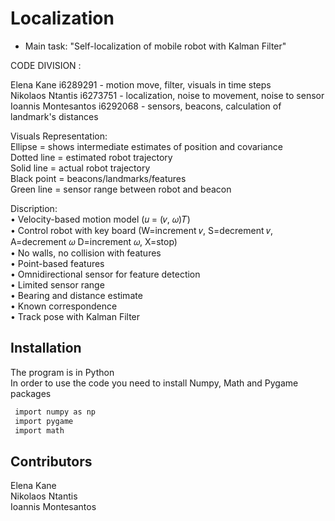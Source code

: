 # Localization
* Main task: "Self-localization of mobile robot with Kalman Filter"</br>


CODE DIVISION : </br>

Elena Kane i6289291 - motion move, filter, visuals in time steps </br>
Nikolaos Ntantis i6273751 - localization, noise to movement, noise to sensor  </br>
Ioannis Montesantos i6292068 - sensors, beacons, calculation of landmark's distances</br>


Visuals Representation:</br>
Ellipse =  shows intermediate estimates of position and covariance</br>
Dotted line = estimated robot trajectory</br>
Solid line = actual robot trajectory</br>
Black point = beacons/landmarks/features</br>
Green line = sensor range between robot and beacon</br>


Discription:</br>
• Velocity-based motion model (𝑢 = (𝑣, 𝜔)𝑇)</br>
• Control robot with key board (W=increment 𝑣, S=decrement 𝑣, A=decrement 𝜔 D=increment 𝜔, X=stop)</br>
• No walls, no collision with features</br>
• Point-based features </br>
• Omnidirectional sensor for feature detection</br>
• Limited sensor range</br>
• Bearing and distance estimate</br>
• Known correspondence</br>
• Track pose with Kalman Filter</br>

## Installation
The program is in Python <br />
In order to use the code you need to install Numpy, Math and Pygame packages
   ```sh
    import numpy as np
    import pygame
    import math
   ```

## Contributors
Elena Kane </br>
Nikolaos Ntantis </br>
Ioannis Montesantos 

